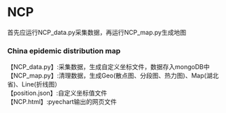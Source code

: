 # NCP
首先应运行NCP_data.py采集数据，再运行NCP_map.py生成地图
### China epidemic distribution map
【NCP_data.py】:采集数据，生成自定义坐标文件，数据存入mongoDB中  
【NCP_map.py】:清理数据，生成Geo(散点图、分段图、热力图)、Map(湖北省)、Line(折线图）  
【position.json】:自定义坐标值文件  
【NCP.html】:pyechart输出的网页文件  
